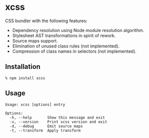 # xcss

CSS bundler with the following features:

  * Dependency resolution using Node module resolution algorithm.
  * Stylesheet AST transformations in spirit of rework.
  * Source maps support.
  * Elimination of unused class rules (not implemented).
  * Compression of class names in selectors (not implemented).

## Installation

    % npm install xcss

## Usage

    Usage: xcss [options] entry

    Options:
      -h, --help       Show this message and exit
      -v, --version    Print xcss version and exit
      -d, --debug      Emit source maps
      -t, --transform  Apply transform
